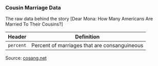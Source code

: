 ### Cousin Marriage Data

The raw data behind the story [Dear Mona: How Many Americans Are Married To Their Cousins?]

Header | Definition
---|---------
`percent` | Percent of marriages that are consanguineous

Source: [cosang.net](http://www.consang.net/index.php/Main_Page)
